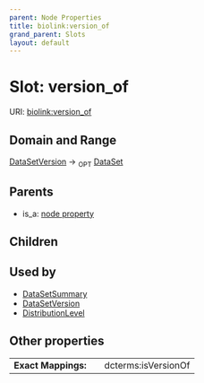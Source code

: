 ```yaml
---
parent: Node Properties
title: biolink:version_of
grand_parent: Slots
layout: default
---
```


# Slot: version_of




URI: [biolink:version_of](https://w3id.org/biolink/vocab/version_of)

## Domain and Range

[DataSetVersion](DataSetVersion.md) ->  <sub>OPT</sub> [DataSet](DataSet.md)

## Parents

 *  is_a: [node property](node_property.md)

## Children


## Used by

 * [DataSetSummary](DataSetSummary.md)
 * [DataSetVersion](DataSetVersion.md)
 * [DistributionLevel](DistributionLevel.md)

## Other properties

|  |  |  |
| --- | --- | --- |
| **Exact Mappings:** | | dcterms:isVersionOf |

